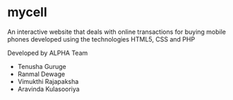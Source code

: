 # mycell

An interactive website that deals with online transactions for buying mobile phones developed using the technologies HTML5, CSS and PHP

Developed by ALPHA Team
* Tenusha Guruge
* Ranmal Dewage
* Vimukthi Rajapaksha
* Aravinda Kulasooriya
